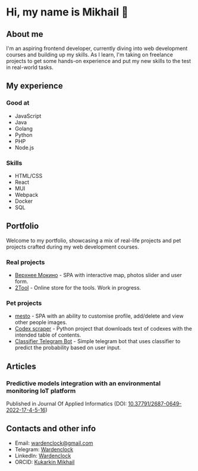 # Hi, my name is Mikhail :clap:

## About me
I'm an aspiring frontend developer, currently diving into web development courses and building up my skills. As I learn, I'm taking on freelance projects to get some hands-on experience and put my new skills to the test in real-world tasks.

## My experience
### Good at
- JavaScript
- Java
- Golang
- Python
- PHP
- Node.js

### Skills
- HTML/CSS
- React
- MUI
- Webpack
- Docker
- SQL

## Portfolio
Welcome to my portfolio, showcasing a mix of real-life projects and pet projects crafted during my web development courses.

### Real projects 
- [Верхнее Мокино](https://земля159.рф/) - SPA with interactive map, photos slider and user form.
- [2Tool](https://new.2tool.ru/posts) - Online store for the tools. Work in progress.

### Pet projects
- [mesto](https://github.com/Wardenclock1759/react-mesto-api-full-gha) - SPA with an ability to customise profile, add/delete and view other people images.
- [Codex scraper](https://github.com/Wardenclock1759/codex_scraper) - Python project that downloads text of codexes with the intended table of contents.
- [Classifier Telegram Bot](https://github.com/Wardenclock1759/hyper_bot) - Simple telegram bot that uses classifier to predict the probability based on user input.

## Articles
### Predictive models integration with an environmental monitoring IoT platform
Published in Journal Of Applied Informatics (DOI: [10.37791/2687-0649-2022-17-4-5-16](https://doi.org/10.37791/2687-0649-2022-17-4-5-16))

## Contacts and other info
- Email: wardenclock@gmail.com
- Telegram: [Wardenclock](https://t.me/wardenclock)
- LinkedIn: [Wardenclock](https://www.linkedin.com/in/wardenclock)
- ORCID: [Kukarkin Mikhail](https://orcid.org/0000-0002-3570-9998)
